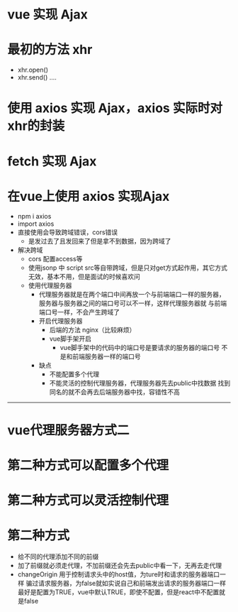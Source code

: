 # vue 实现 Ajax

# 最初的方法 xhr
* xhr.open()
* xhr.send() ....

# 使用 axios 实现 Ajax，axios 实际时对 xhr的封装

# fetch 实现 Ajax

# 在vue上使用 axios 实现Ajax
* npm i axios
* import axios
* 直接使用会导致跨域错误，cors错误
    * 是发过去了且发回来了但是拿不到数据，因为跨域了
* 解决跨域
    * cors 配置access等
    * 使用jsonp 中 script src等自带跨域，但是只对get方式起作用，其它方式
        无效，基本不用，但是面试的时候喜欢问
    * 使用代理服务器
        * 代理服务器就是在两个端口中间再放一个与前端端口一样的服务器，
            服务器与服务器之间的端口号可以不一样，这样代理服务器就
            与前端端口号一样，不会产生跨域了
        * 开启代理服务器
            * 后端的方法 nginx（比较麻烦）
            * vue脚手架开启
                * vue脚手架中的代码中的端口号是要请求的服务器的端口号
                    不是和前端服务器一样的端口号
        * 缺点
            * 不能配置多个代理
            * 不能灵活的控制代理服务器，代理服务器先去public中找数据
                找到同名的就不会再去后端服务器中找，容错性不高

-----------------------------------------------------------
# vue代理服务器方式二

# 第二种方式可以配置多个代理

# 第二种方式可以灵活控制代理

# 第二种方式
* 给不同的代理添加不同的前缀
* 加了前缀就必须走代理，不加前缀还会先去public中看一下，无再去走代理
* changeOrigin 用于控制请求头中的host值，为ture时和请求的服务器端口一样
    骗过请求服务器，为false就如实说自己和前端发出请求的服务器端口一样
    最好是配置为TRUE，vue中默认TRUE，即使不配置，但是react中不配置就
    是false